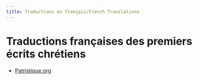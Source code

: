 ```yaml
---
title: Traductions en français/French Translations
---
```


# Traductions françaises des premiers écrits chrétiens

* [Patristique.org](http://www.patristique.org/) 

